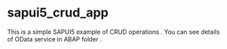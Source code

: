 # sapui5_crud_app
This is a simple SAPUI5  example of CRUD operations . 
You can see details of OData service in ABAP folder .
